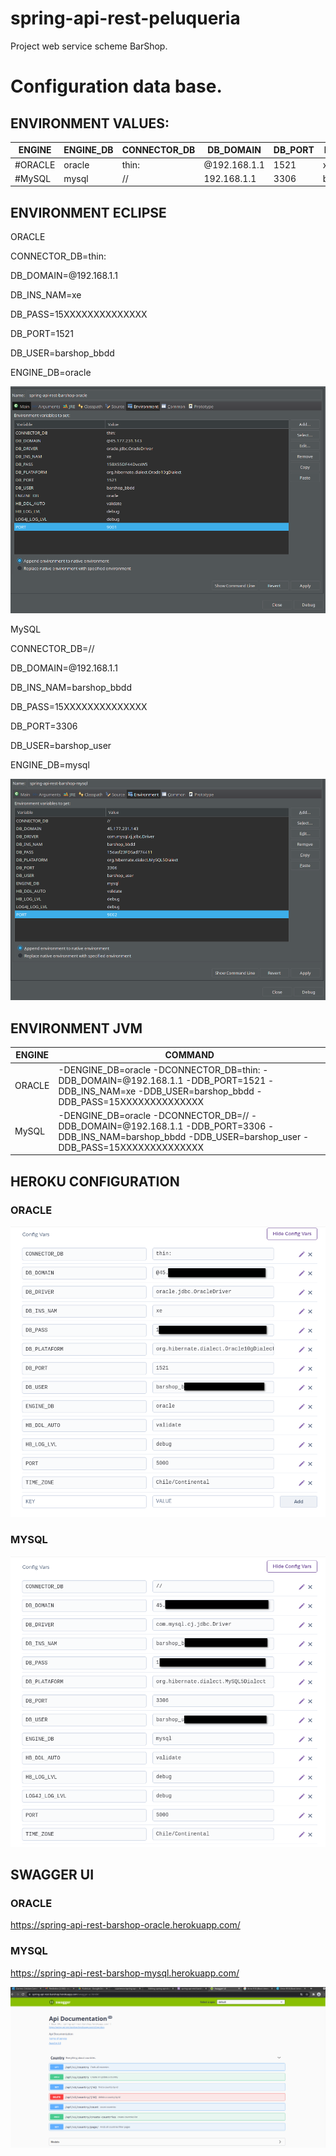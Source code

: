 # spring-api-rest-peluqueria
Project web service scheme BarShop.


# Configuration data base.

## ENVIRONMENT VALUES:

| ENGINE | ENGINE_DB | CONNECTOR_DB | DB_DOMAIN | DB_PORT | DB_INS_NAM | DB_USER | DB_PASS |
| ------------- | ------------- |------------- |------------- |------------- |------------- |------------- |------------- |
| #ORACLE | oracle | thin: | @192.168.1.1 | 1521 | xe | barshop_bbdd | 15B8ijW21DcsPCSwsax392
| #MySQL | mysql | // | 192.168.1.1 | 3306 | barshop_bbdd | barshop_user | 15B8ijW21DcsPCSwsax392


## ENVIRONMENT ECLIPSE

ORACLE

CONNECTOR_DB=thin:

DB_DOMAIN=@192.168.1.1

DB_INS_NAM=xe

DB_PASS=15XXXXXXXXXXXXXX

DB_PORT=1521

DB_USER=barshop_bbdd

ENGINE_DB=oracle

![alt text](doc/img/eclipse-configuration-oracle.png)


MySQL

CONNECTOR_DB=//

DB_DOMAIN=@192.168.1.1

DB_INS_NAM=barshop_bbdd

DB_PASS=15XXXXXXXXXXXXXX

DB_PORT=3306

DB_USER=barshop_user

ENGINE_DB=mysql

![alt text](doc/img/eclipse-configuration-mysql.png)

## ENVIRONMENT JVM

| ENGINE | COMMAND |
| ------------- | ------------- |
| ORACLE | -DENGINE_DB=oracle -DCONNECTOR_DB=thin: -DDB_DOMAIN=@192.168.1.1 -DDB_PORT=1521 -DDB_INS_NAM=xe -DDB_USER=barshop_bbdd -DDB_PASS=15XXXXXXXXXXXXXX |
| MySQL | -DENGINE_DB=oracle -DCONNECTOR_DB=// -DDB_DOMAIN=@192.168.1.1 -DDB_PORT=3306 -DDB_INS_NAM=barshop_bbdd -DDB_USER=barshop_user -DDB_PASS=15XXXXXXXXXXXXXX |


## HEROKU CONFIGURATION

### ORACLE

![alt text](doc/img/heroku-configuration-oracle.png)

### MYSQL

![alt text](doc/img/heroku-configuration-mysql.png)


## SWAGGER UI

### ORACLE

https://spring-api-rest-barshop-oracle.herokuapp.com/

### MYSQL

https://spring-api-rest-barshop-mysql.herokuapp.com/


![alt text](doc/img/spring-boot-rest-api.png)
